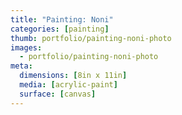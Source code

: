 ```yaml
---
title: "Painting: Noni"
categories: [painting]
thumb: portfolio/painting-noni-photo
images:
  - portfolio/painting-noni-photo
meta:
  dimensions: [8in x 11in]
  media: [acrylic-paint]
  surface: [canvas]
---
```

